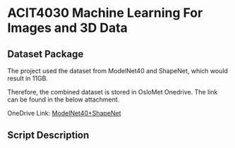 # ACIT4030 Machine Learning For Images and 3D Data

## Dataset Package

The project used the dataset from ModelNet40 and ShapeNet, which would result in 11GB.

Therefore, the combined dataset is stored in OsloMet Onedrive. The link can be found in the below attachment.

OneDrive Link: [ModelNet40+ShapeNet](https://hioa365-my.sharepoint.com/:f:/g/personal/s371145_oslomet_no/EmG1X7M9udFGiRuH8zP7zPABjvtgTVy4Ge6-lSa0a21cqQ)

## Script Description
